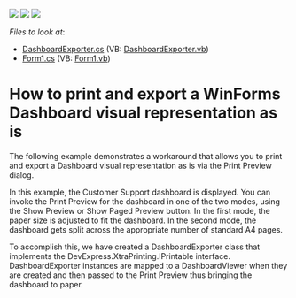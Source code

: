 <!-- default badges list -->
![](https://img.shields.io/endpoint?url=https://codecentral.devexpress.com/api/v1/VersionRange/128581274/14.1.3%2B)
[![](https://img.shields.io/badge/Open_in_DevExpress_Support_Center-FF7200?style=flat-square&logo=DevExpress&logoColor=white)](https://supportcenter.devexpress.com/ticket/details/E4399)
[![](https://img.shields.io/badge/📖_How_to_use_DevExpress_Examples-e9f6fc?style=flat-square)](https://docs.devexpress.com/GeneralInformation/403183)
<!-- default badges end -->
<!-- default file list -->
*Files to look at*:

* [DashboardExporter.cs](./CS/DashboardExport/DashboardExporter.cs) (VB: [DashboardExporter.vb](./VB/DashboardExport/DashboardExporter.vb))
* [Form1.cs](./CS/DashboardExport/Form1.cs) (VB: [Form1.vb](./VB/DashboardExport/Form1.vb))
<!-- default file list end -->
# How to print and export a WinForms Dashboard visual representation as is


<p>The following example demonstrates a workaround that allows you to print and export a Dashboard visual representation as is via the Print Preview dialog.</p><p>In this example, the Customer Support dashboard is displayed. You can invoke the Print Preview for the dashboard in one of the two modes, using the Show Preview or Show Paged Preview button. In the first mode, the paper size is adjusted to fit the dashboard. In the second mode, the dashboard gets split across the appropriate number of standard A4 pages.</p><p>To accomplish this, we have created a DashboardExporter class that implements the DevExpress.XtraPrinting.IPrintable interface. DashboardExporter instances are mapped to a DashboardViewer when they are created and then passed to the Print Preview thus bringing the dashboard to paper.</p>

<br/>


